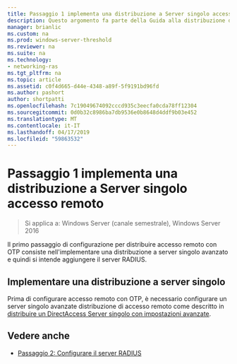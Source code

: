 ```yaml
---
title: Passaggio 1 implementa una distribuzione a Server singolo accesso remoto
description: Questo argomento fa parte della Guida alla distribuzione di accesso remoto con autenticazione OTP in Windows Server 2016.
manager: brianlic
ms.custom: na
ms.prod: windows-server-threshold
ms.reviewer: na
ms.suite: na
ms.technology:
- networking-ras
ms.tgt_pltfrm: na
ms.topic: article
ms.assetid: c0f4d665-d44e-4348-a89f-5f9191bd96fd
ms.author: pashort
author: shortpatti
ms.openlocfilehash: 7c19049674092cccd935c3eecfa0cda78ff12304
ms.sourcegitcommit: 0d0b32c8986ba7db9536e0b8648d4ddf9b03e452
ms.translationtype: MT
ms.contentlocale: it-IT
ms.lasthandoff: 04/17/2019
ms.locfileid: "59863532"
---
```

# <a name="step-1-implement-a-single-server-remote-access-deployment"></a>Passaggio 1 implementa una distribuzione a Server singolo accesso remoto

>Si applica a: Windows Server (canale semestrale), Windows Server 2016

Il primo passaggio di configurazione per distribuire accesso remoto con OTP consiste nell'implementare una distribuzione a server singolo avanzato e quindi si intende aggiungere il server RADIUS.  
  
## <a name="implement-a-single-server-deployment"></a>Implementare una distribuzione a server singolo  
Prima di configurare accesso remoto con OTP, è necessario configurare un server singolo avanzate distribuzione di accesso remoto come descritto in [distribuire un DirectAccess Server singolo con impostazioni avanzate](https://technet.microsoft.com/windows-server-docs/networking/remote-access/directaccess/single-server-advanced/deploy-a-single-directaccess-server-with-advanced-settings).  
  
## <a name="BKMK_Links"></a>Vedere anche  
  
-   [Passaggio 2: Configurare il server RADIUS](Step-2-Configure-the-RADIUS-Server.md)  
  


